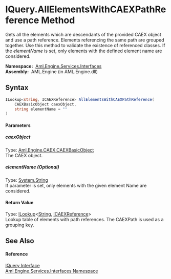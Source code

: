 IQuery.AllElementsWithCAEXPathReference Method
==============================================
Gets all the elements which are descendants of the provided CAEX object and use a path reference. Elements referencing the same path are grouped together. Use this method to validate the existence of referenced classes. If the *elementName* is set, only elements with the defined element name are considered.

  **Namespace:**  [Aml.Engine.Services.Interfaces][1]  
  **Assembly:**  AML.Engine (in AML.Engine.dll)

Syntax
------

```csharp
ILookup<string, ICAEXReference> AllElementsWithCAEXPathReference(
	CAEXBasicObject caexObject,
	string elementName = ""
)
```

#### Parameters

##### *caexObject*
Type: [Aml.Engine.CAEX.CAEXBasicObject][2]  
The CAEX object.

##### *elementName* (Optional)
Type: [System.String][3]  
If parameter is set, only elements with the given element Name are considered.

#### Return Value
Type: [ILookup][4]&lt;[String][3], [ICAEXReference][5]>  
 Lookup table of elements with path references. The CAEXPath is used as a grouping key. 

See Also
--------

#### Reference
[IQuery Interface][6]  
[Aml.Engine.Services.Interfaces Namespace][1]  

[1]: ../README.md
[2]: ../../Aml.Engine.CAEX/CAEXBasicObject/README.md
[3]: https://docs.microsoft.com/dotnet/api/system.string
[4]: https://docs.microsoft.com/dotnet/api/system.linq.ilookup-2
[5]: ../ICAEXReference/README.md
[6]: README.md
[7]: https://www.automationml.org
[8]: ../../icons/logoShade.png